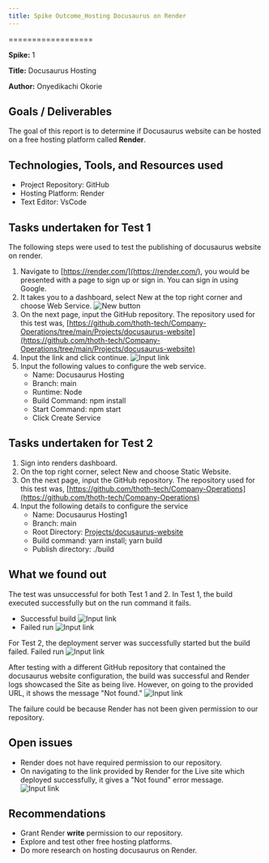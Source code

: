 ```yaml
---
title: Spike Outcome_Hosting Docusaurus on Render
---
```


==================

**Spike:** 1

**Title:** Docusaurus Hosting

**Author:** Onyedikachi Okorie

## Goals / Deliverables

The goal of this report is to determine if Docusaurus website can be hosted on a free hosting
platform called **Render**.

## Technologies, Tools, and Resources used

- Project Repository: GitHub
- Hosting Platform: Render
- Text Editor: VsCode

## Tasks undertaken for Test 1

The following steps were used to test the publishing of docusaurus website on render.

1. Navigate to [https://render.com/](https://render.com/), you would be presented with a page to
   sign up or sign in. You can sign in using Google.
2. It takes you to a dashboard, select New at the top right corner and choose Web Service.
   ![New button](../Docusaurus-documentation/images/render-tut-2.png)
3. On the next page, input the GitHub repository. The repository used for this test was,
   [https://github.com/thoth-tech/Company-Operations/tree/main/Projects/docusaurus-website](https://github.com/thoth-tech/Company-Operations/tree/main/Projects/docusaurus-website)
4. Input the link and click continue.
   ![Input link](../Docusaurus-documentation/images/render-tut-1.png)
5. Input the following values to configure the web service.
   - Name: Docusaurus Hosting
   - Branch: main
   - Runtime: Node
   - Build Command: npm install
   - Start Command: npm start
   - Click Create Service

## Tasks undertaken for Test 2

1. Sign into renders dashboard.
2. On the top right corner, select New and choose Static Website.
3. On the next page, input the GitHub repository. The repository used for this test was,
   [https://github.com/thoth-tech/Company-Operations](https://github.com/thoth-tech/Company-Operations)
4. Input the following details to configure the service
   - Name: Docusaurus Hosting1
   - Branch: main
   - Root Directory: [Projects/docusaurus-website](Projects/docusaurus-website)
   - Build command: yarn install; yarn build
   - Publish directory: ./build

## What we found out

The test was unsuccessful for both Test 1 and 2. In Test 1, the build executed successfully but on
the run command it fails.

- Successful build ![Input link](../Docusaurus-documentation/images/render-tut-3.png)
- Failed run ![Input link](../Docusaurus-documentation/images/render-tut-4.png)

For Test 2, the deployment server was successfully started but the build failed. Failed run
![Input link](../Docusaurus-documentation/images/render-tut-5.png)

After testing with a different GitHub repository that contained the docusaurus website
configuration, the build was successful and Render logs showcased the Site as being live. However,
on going to the provided URL, it shows the message "Not found."
![Input link](../Docusaurus-documentation/images/render-tut-6.png)

The failure could be because Render has not been given permission to our repository.

## Open issues

- Render does not have required permission to our repository.
- On navigating to the link provided by Render for the Live site which deployed successfully, it
  gives a "Not found" error message.
  ![Input link](../Docusaurus-documentation/images/render-tut-7.png)

## Recommendations

- Grant Render **write** permission to our repository.
- Explore and test other free hosting platforms.
- Do more research on hosting docusaurus on Render.

